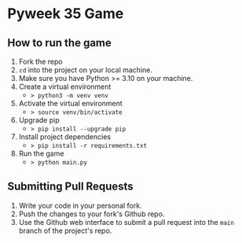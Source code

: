 # Pyweek 35 Game

## How to run the game

1. Fork the repo
1. `cd` into the project on your local machine.
1. Make sure you have Python >= 3.10 on your machine.
1. Create a virtual environment
    - `> python3 -m venv venv`
1. Activate the virtual environment
    - `> source venv/bin/activate`
1. Upgrade pip
    - `> pip install --upgrade pip`
1. Install project dependencies
    - `> pip install -r requirements.txt`
1. Run the game
    - `> python main.py`

## Submitting Pull Requests

1. Write your code in your personal fork.
1. Push the changes to your fork's Github repo.
1. Use the Github web interface to submit a pull request into the `main` branch of the project's repo.
